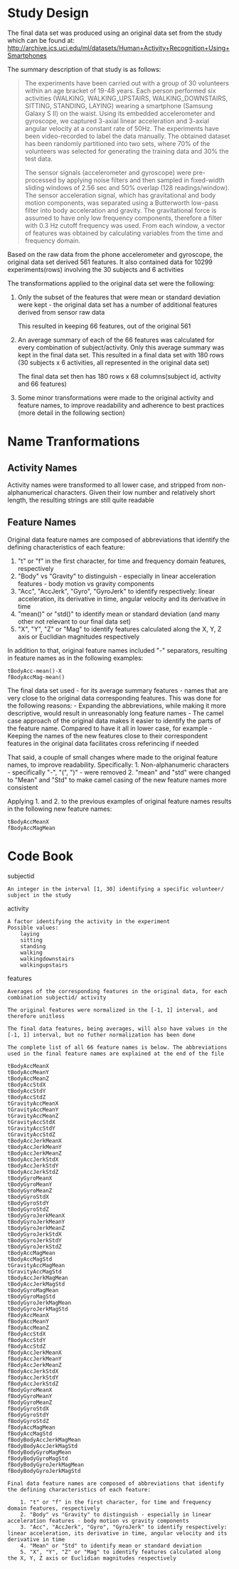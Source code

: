 Study Design
============
The final data set was produced using an original data set from the study which can be found at:
    http://archive.ics.uci.edu/ml/datasets/Human+Activity+Recognition+Using+Smartphones

The summary description of that study is as follows:

> The experiments have been carried out with a group of 30 volunteers within an age bracket of 19-48 years. Each person performed six activities (WALKING, WALKING_UPSTAIRS, WALKING_DOWNSTAIRS, SITTING, STANDING, LAYING) wearing a smartphone (Samsung Galaxy S II) on the waist. Using its embedded accelerometer and gyroscope, we captured 3-axial linear acceleration and 3-axial angular velocity at a constant rate of 50Hz. The experiments have been video-recorded to label the data manually. The obtained dataset has been randomly partitioned into two sets, where 70% of the volunteers was selected for generating the training data and 30% the test data. 
>        
> The sensor signals (accelerometer and gyroscope) were pre-processed by applying noise filters and then sampled in fixed-width sliding windows of 2.56 sec and 50% overlap (128 readings/window). The sensor acceleration signal, which has gravitational and body motion components, was separated using a Butterworth low-pass filter into body acceleration and gravity. The gravitational force is assumed to have only low frequency components, therefore a filter with 0.3 Hz cutoff frequency was used. From each window, a vector of features was obtained by calculating variables from the time and frequency domain. 


Based on the raw data from the phone accelerometer and gyroscope, the original data set derived 561 features. It also contained data for 10299 experiments(rows) involving the 30 subjects and 6 activities

The transformations applied to the original data set were the following:

1. Only the subset of the features that were mean or standard deviation were kept - the original data set has a number of additional features derived from sensor raw data

    This resulted in keeping 66 features, out of the original 561

2. An average summary of each of the 66 features was calculated for every combination of subject/activity. Only this average summary was kept in the final data set. This resulted in a final data set with 180 rows (30 subjects x 6 activities, all represented in the original data set)

    The final data set then has 180 rows x 68 columns(subject id, activity and 66 features)

3. Some minor transformations were made to the original activity and feature names, to improve readability and adherence to best practices (more detail in the following section)


Name Tranformations
===================
Activity Names
--------------
Activity names were transformed to all lower case, and stripped from non-alphanumerical characters. Given their low number and relatively short length, the resulting strings are still quite readable

Feature Names
-------------
Original data feature names are composed of abbreviations that identify the defining characteristics of each feature:

1. "t" or "f" in the first character, for time and frequency domain features, respectively
2. "Body" vs "Gravity" to distinguish - especially in linear acceleration features - body motion vs gravity components
3. "Acc", "AccJerk", "Gyro", "GyroJerk" to identify respectively: linear acceleration, its derivative in time, angular velocity and its derivative in time
4. "mean()" or "std()" to identify mean or standard deviation (and many other not relevant to our final data set)
5. "X", "Y", "Z" or "Mag" to identify features calculated along the X, Y, Z axis or Euclidian magnitudes respectively

In addition to that, original feature names included "-" separators, resulting in feature names as in the following examples:

    tBodyAcc-mean()-X
    fBodyAccMag-mean()

The final data set used - for its average summary features - names that are very close to the original data corresponding features. This was done for the following reasons:
    - Expanding the abbreviations, while making it more descriptive, would result in unreasonably long feature names
    - The camel case approach of the original data makes it easier to identify the parts of the feature name. Compared to have it all in lower case, for example
    - Keeping the names of the new features close to their correspondent features in the original data facilitates cross referincing if needed

That said, a couple of small changes where made to the original feature names, to improve readability. Specifically:
    1. Non-alphanumeric characters - specifically "-", "(", ")" -  were removed
    2. "mean" and "std" were changed to "Mean" and "Std" to make camel casing of the new feature names more consistent

Applying 1. and 2. to the previous examples of original feature names results in the following new feature names:

    tBodyAccMeanX
    fBodyAccMagMean

Code Book
=========
subjectid

    An integer in the interval [1, 30] identifying a specific volunteer/ subject in the study

activity

    A factor identifying the activity in the experiment
    Possible values:
        laying
        sitting
        standing
        walking
        walkingdownstairs
        walkingupstairs

features

    Averages of the corresponding features in the original data, for each combination subjectid/ activity

    The original features were normalized in the [-1, 1] interval, and therefore unitless

    The final data features, being averages, will also have values in the [-1, 1] interval, but no futher normalization has been done

    The complete list of all 66 feature names is below. The abbreviations used in the final feature names are explained at the end of the file

    tBodyAccMeanX
    tBodyAccMeanY
    tBodyAccMeanZ
    tBodyAccStdX
    tBodyAccStdY
    tBodyAccStdZ
    tGravityAccMeanX
    tGravityAccMeanY
    tGravityAccMeanZ
    tGravityAccStdX
    tGravityAccStdY
    tGravityAccStdZ
    tBodyAccJerkMeanX
    tBodyAccJerkMeanY
    tBodyAccJerkMeanZ
    tBodyAccJerkStdX
    tBodyAccJerkStdY
    tBodyAccJerkStdZ
    tBodyGyroMeanX
    tBodyGyroMeanY
    tBodyGyroMeanZ
    tBodyGyroStdX
    tBodyGyroStdY
    tBodyGyroStdZ
    tBodyGyroJerkMeanX
    tBodyGyroJerkMeanY
    tBodyGyroJerkMeanZ
    tBodyGyroJerkStdX
    tBodyGyroJerkStdY
    tBodyGyroJerkStdZ
    tBodyAccMagMean
    tBodyAccMagStd
    tGravityAccMagMean
    tGravityAccMagStd
    tBodyAccJerkMagMean
    tBodyAccJerkMagStd
    tBodyGyroMagMean
    tBodyGyroMagStd
    tBodyGyroJerkMagMean
    tBodyGyroJerkMagStd
    fBodyAccMeanX
    fBodyAccMeanY
    fBodyAccMeanZ
    fBodyAccStdX
    fBodyAccStdY
    fBodyAccStdZ
    fBodyAccJerkMeanX
    fBodyAccJerkMeanY
    fBodyAccJerkMeanZ
    fBodyAccJerkStdX
    fBodyAccJerkStdY
    fBodyAccJerkStdZ
    fBodyGyroMeanX
    fBodyGyroMeanY
    fBodyGyroMeanZ
    fBodyGyroStdX
    fBodyGyroStdY
    fBodyGyroStdZ
    fBodyAccMagMean
    fBodyAccMagStd
    fBodyBodyAccJerkMagMean
    fBodyBodyAccJerkMagStd
    fBodyBodyGyroMagMean
    fBodyBodyGyroMagStd
    fBodyBodyGyroJerkMagMean
    fBodyBodyGyroJerkMagStd

    Final data feature names are composed of abbreviations that identify the defining characteristics of each feature:

        1. "t" or "f" in the first character, for time and frequency domain features, respectively
        2. "Body" vs "Gravity" to distinguish - especially in linear acceleration features - body motion vs gravity components
        3. "Acc", "AccJerk", "Gyro", "GyroJerk" to identify respectively: linear acceleration, its derivative in time, angular velocity and its derivative in time
        4. "Mean" or "Std" to identify mean or standard deviation
        5. "X", "Y", "Z" or "Mag" to identify features calculated along the X, Y, Z axis or Euclidian magnitudes respectively
